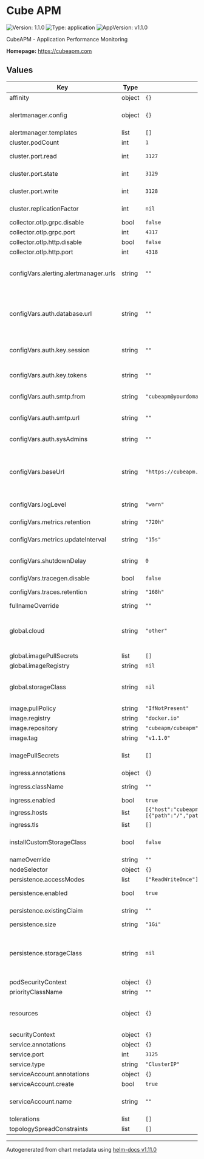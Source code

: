 # Cube APM

![Version: 1.1.0](https://img.shields.io/badge/Version-1.1.0-informational?style=flat-square) ![Type: application](https://img.shields.io/badge/Type-application-informational?style=flat-square) ![AppVersion: v1.1.0](https://img.shields.io/badge/AppVersion-v1.1.0-informational?style=flat-square)

CubeAPM - Application Performance Monitoring

**Homepage:** <https://cubeapm.com>

## Values

| Key                                   | Type   | Default                                                                                          | Description                                                                                                                                                                                                                                                                        |
| ------------------------------------- | ------ | ------------------------------------------------------------------------------------------------ | ---------------------------------------------------------------------------------------------------------------------------------------------------------------------------------------------------------------------------------------------------------------------------------- |
| affinity                              | object | `{}`                                                                                             |                                                                                                                                                                                                                                                                                    |
| alertmanager.config                   | object | `{}`                                                                                             | Alertmanager templates Ref: https://prometheus.io/docs/alerting/0.25/configuration/ See `values.yaml` for an example                                                                                                                                                               |
| alertmanager.templates                | list   | `[]`                                                                                             | Alertmanager templates                                                                                                                                                                                                                                                             |
| cluster.podCount                      | int    | `1`                                                                                              | Number of pods in the cluster                                                                                                                                                                                                                                                      |
| cluster.port.read                     | int    | `3127`                                                                                           | Port to use for internal exchange of data between nodes for serving read requests                                                                                                                                                                                                  |
| cluster.port.state                    | int    | `3129`                                                                                           | Port to use for internal exchange of data between nodes for maintaining cluster state                                                                                                                                                                                              |
| cluster.port.write                    | int    | `3128`                                                                                           | Port to use for internal exchange of data between nodes for serving write requests                                                                                                                                                                                                 |
| cluster.replicationFactor             | int    | `nil`                                                                                            | Replication factor for the ingested data. Default is size_of_cluster/2 + 1                                                                                                                                                                                                         |
| collector.otlp.grpc.disable           | bool   | `false`                                                                                          | Disable OTLP grpc receiver                                                                                                                                                                                                                                                         |
| collector.otlp.grpc.port              | int    | `4317`                                                                                           | Port to bind OTLP grpc receiver on                                                                                                                                                                                                                                                 |
| collector.otlp.http.disable           | bool   | `false`                                                                                          | Disable OTLP http receiver                                                                                                                                                                                                                                                         |
| collector.otlp.http.port              | int    | `4318`                                                                                           | Port to bind OTLP http receiver on                                                                                                                                                                                                                                                 |
| configVars.alerting.alertmanager.urls | string | `""`                                                                                             | Prometheus Alertmanager URL to override in-built alertmanager, e.g. http://127.0.0.1:9093. List all Alertmanager URLs separated by comma if it is running in cluster mode.                                                                                                         |
| configVars.auth.database.url          | string | `""`                                                                                             | [Required] URL of database for storing user accounts data Example: mysql://&lt;username&gt;:&lt;password&gt;@tcp(&lt;host&gt;:3306)/&lt;db_name&gt; postgres://&lt;username&gt;:&lt;password&gt;@&lt;host&gt;:5432/&lt;db_name&gt;?sslmode=disable                                 |
| configVars.auth.key.session           | string | `""`                                                                                             | [Required] Encryption key for session data. Must be 32 characters long. Can use hex encoded UUID without dashes.                                                                                                                                                                   |
| configVars.auth.key.tokens            | string | `""`                                                                                             | [Required] Encryption key for tokens. Must be 32 characters long. Can use hex encoded UUID without dashes.                                                                                                                                                                         |
| configVars.auth.smtp.from             | string | `"cubeapm@yourdomain.com"`                                                                       | Email address of sender. Your SMTP server must be configured to allow sending emails from this address.                                                                                                                                                                            |
| configVars.auth.smtp.url              | string | `""`                                                                                             | [Required] URL of SMTP server for sending emails Example: smtp://&lt;username&gt;:&lt;password&gt;@&lt;mailserver&gt;:25/?skip_ssl_verify=false                                                                                                                                    |
| configVars.auth.sysAdmins             | string | `""`                                                                                             | Comma separated list of email ids of users to be given sysadmin privilege.                                                                                                                                                                                                         |
| configVars.baseUrl                    | string | `"https://cubeapm.yourdomain.com"`                                                               | [Required] URL used by users to access Cube APM. This is used to generate URLs in emails and alerts. If you use reverse proxy and sub path specify full url (with sub path). Examples: http://cube.yourdomain.com, https://yourdomain.com/cube, http://10.0.0.1:3125               |
| configVars.logLevel                   | string | `"warn"`                                                                                         | Minimal allowed log Level. Supported values are debug, info, warn, and error.                                                                                                                                                                                                      |
| configVars.metrics.retention          | string | `"720h"`                                                                                         | Metrics retention period. Must be between 24h0m0s and 1440h0m0s.                                                                                                                                                                                                                   |
| configVars.metrics.updateInterval     | string | `"15s"`                                                                                          | Metrics update interval. Must be between 500ms and 1m0s.                                                                                                                                                                                                                           |
| configVars.shutdownDelay              | string | `0`                                                                                              | Delay before shutdown. During this delay, health check returns non-OK responses so load balancers can route new requests to other servers.                                                                                                                                         |
| configVars.tracegen.disable           | bool   | `false`                                                                                          | Disable the built-in demo trace generator                                                                                                                                                                                                                                          |
| configVars.traces.retention           | string | `"168h"`                                                                                         | Traces retention period. Must be between 1h0m0s and 720h0m0s.                                                                                                                                                                                                                      |
| fullnameOverride                      | string | `""`                                                                                             | CubeAPM chart full name override                                                                                                                                                                                                                                                   |
| global.cloud                          | string | `"other"`                                                                                        | Kubernetes cluster cloud provider. example: `aws`, `azure`, `gcp`, `other` Based on the cloud, storage class for the persistent volume is selected. When set to 'aws' or 'gcp' along with `installCustomStorageClass` enabled, then new expandible storage class is created.       |
| global.imagePullSecrets               | list   | `[]`                                                                                             | Global Image Pull Secrets                                                                                                                                                                                                                                                          |
| global.imageRegistry                  | string | `nil`                                                                                            | Overrides the Image registry globally                                                                                                                                                                                                                                              |
| global.storageClass                   | string | `nil`                                                                                            | Overrides the storage class for all PVC with persistence enabled. If not set, the default storage class is used. If set to "-", storageClassName: "", which disables dynamic provisioning                                                                                          |
| image.pullPolicy                      | string | `"IfNotPresent"`                                                                                 |                                                                                                                                                                                                                                                                                    |
| image.registry                        | string | `"docker.io"`                                                                                    |                                                                                                                                                                                                                                                                                    |
| image.repository                      | string | `"cubeapm/cubeapm"`                                                                              |                                                                                                                                                                                                                                                                                    |
| image.tag                             | string | `"v1.1.0"`                                                                                       |                                                                                                                                                                                                                                                                                    |
| imagePullSecrets                      | list   | `[]`                                                                                             | Image Registry Secret Names for all CubeAPM components. If global.imagePullSecrets is set as well, it will be merged.                                                                                                                                                              |
| ingress.annotations                   | object | `{}`                                                                                             | Annotations to CubeAPM Ingress                                                                                                                                                                                                                                                     |
| ingress.className                     | string | `""`                                                                                             | Ingress Class Name to be used to identify ingress controllers                                                                                                                                                                                                                      |
| ingress.enabled                       | bool   | `true`                                                                                           | Enable ingress for CubeAPM                                                                                                                                                                                                                                                         |
| ingress.hosts                         | list   | `[{"host":"cubeapm.yourdomain.com","paths":[{"path":"/","pathType":"ImplementationSpecific"}]}]` | CubeAPM Ingress Host names with their path details                                                                                                                                                                                                                                 |
| ingress.tls                           | list   | `[]`                                                                                             | CubeAPM Ingress TLS                                                                                                                                                                                                                                                                |
| installCustomStorageClass             | bool   | `false`                                                                                          | When the `installCustomStorageClass` is enabled with `cloud` set as `gcp` or `aws`. It creates custom storage class with volume expansion permission.                                                                                                                              |
| nameOverride                          | string | `""`                                                                                             | CubeAPM chart name override                                                                                                                                                                                                                                                        |
| nodeSelector                          | object | `{}`                                                                                             |                                                                                                                                                                                                                                                                                    |
| persistence.accessModes               | list   | `["ReadWriteOnce"]`                                                                              | Access Modes for persistent volume                                                                                                                                                                                                                                                 |
| persistence.enabled                   | bool   | `true`                                                                                           | Enable data persistence using PVC. If not enabled, data is stored in an emptyDir.                                                                                                                                                                                                  |
| persistence.existingClaim             | string | `""`                                                                                             | Name of an existing PVC to use (only when deploying a single pod)                                                                                                                                                                                                                  |
| persistence.size                      | string | `"1Gi"`                                                                                          | Persistent Volume size                                                                                                                                                                                                                                                             |
| persistence.storageClass              | string | `nil`                                                                                            | Persistent Volume Storage Class to use. If defined, `storageClassName: <storageClass>`. If set to "-", `storageClassName: ""`, which disables dynamic provisioning If undefined (the default) or set to `null`, no storageClassName spec is set, choosing the default provisioner. |
| podSecurityContext                    | object | `{}`                                                                                             |                                                                                                                                                                                                                                                                                    |
| priorityClassName                     | string | `""`                                                                                             |                                                                                                                                                                                                                                                                                    |
| resources                             | object | `{}`                                                                                             | Configure resource requests and limits. Update according to your workload. Ref: http://kubernetes.io/docs/user-guide/compute-resources/                                                                                                                                            |
| securityContext                       | object | `{}`                                                                                             |                                                                                                                                                                                                                                                                                    |
| service.annotations                   | object | `{}`                                                                                             | Annotations to CubeAPM service                                                                                                                                                                                                                                                     |
| service.port                          | int    | `3125`                                                                                           | HTTP port                                                                                                                                                                                                                                                                          |
| service.type                          | string | `"ClusterIP"`                                                                                    | Service type                                                                                                                                                                                                                                                                       |
| serviceAccount.annotations            | object | `{}`                                                                                             | Annotations to add to the service account                                                                                                                                                                                                                                          |
| serviceAccount.create                 | bool   | `true`                                                                                           | Specifies whether a service account should be created                                                                                                                                                                                                                              |
| serviceAccount.name                   | string | `""`                                                                                             | The name of the service account to use. If not set and create is true, a name is generated using the fullname template                                                                                                                                                             |
| tolerations                           | list   | `[]`                                                                                             |                                                                                                                                                                                                                                                                                    |
| topologySpreadConstraints             | list   | `[]`                                                                                             |                                                                                                                                                                                                                                                                                    |

---

Autogenerated from chart metadata using [helm-docs v1.11.0](https://github.com/norwoodj/helm-docs/releases/v1.11.0)
